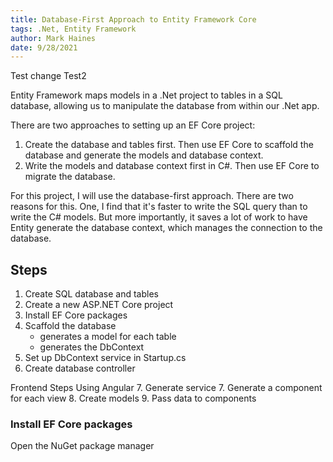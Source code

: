 ```yaml
---
title: Database-First Approach to Entity Framework Core
tags: .Net, Entity Framework
author: Mark Haines
date: 9/28/2021
---
```

Test change
Test2

Entity Framework maps models in a .Net project to tables in a SQL database, allowing us to manipulate the database from within our .Net app.

There are two approaches to setting up an EF Core project: 
1) Create the database and tables first. Then use EF Core to scaffold the database and generate the models and database context.
2) Write the models and database context first in C#. Then use EF Core to migrate the database.

For this project, I will use the database-first approach. There are two reasons for this. One, I find that it's faster to write the SQL query than to write the C# models. But more importantly, it saves a lot of work to have Entity generate the database context, which manages the connection to the database.


## Steps
1. Create SQL database and tables
2. Create a new ASP.NET Core project
3. Install EF Core packages
4. Scaffold the database
    - generates a model for each table
    - generates the DbContext
5. Set up DbContext service in Startup.cs
6. Create database controller

Frontend Steps Using Angular
7. Generate service
7. Generate a component for each view
8. Create models
9. Pass data to components


### Install EF Core packages

Open the NuGet package manager

